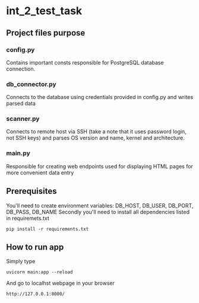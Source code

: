 # int_2_test_task

## Project files purpose

### config.py
Contains important consts responsible for  PostgreSQL database connection.

### db_connector.py
Connects to the database using credentials provided in config.py and writes parsed data
### scanner.py
Connects to remote host via SSH (take a note that it uses password login, not SSH keys) and parses OS version and name, kernel and architecture.
### main.py
Responsible for creating web endpoints used for displaying HTML pages for more convenient data entry  

## Prerequisites
You'll need to create environment variables: DB_HOST, DB_USER, DB_PORT, DB_PASS, DB_NAME
Secondly you'll need to install all dependencies listed in requiremets.txt
```
pip install -r requirements.txt
```

## How to run app
Simply type
```
uvicorn main:app --reload
```
And go to localhst webpage in your browser
```
http://127.0.0.1:8000/
```
